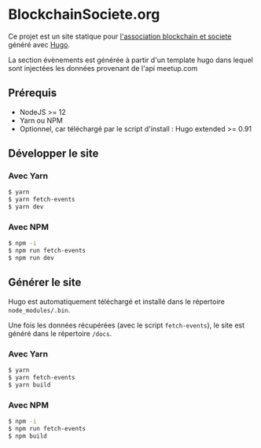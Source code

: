 # BlockchainSociete.org

Ce projet est un site statique pour [l'association blockchain et societe](http://blockchainsociete.org) généré avec [Hugo](https://gohugo.io).

La section évènements est générée à partir d'un template hugo dans lequel sont injectées les données provenant de l'api meetup.com

## Prérequis

- NodeJS >= 12
- Yarn ou NPM
- Optionnel, car téléchargé par le script d'install : Hugo extended >= 0.91

## Développer le site

### Avec Yarn


```bash
$ yarn
$ yarn fetch-events
$ yarn dev
```

### Avec NPM

```bash
$ npm -i
$ npm run fetch-events
$ npm run dev
```

## Générer le site

Hugo est automatiquement téléchargé et installé dans le répertoire `node_modules/.bin`.

Une fois les données récupérées (avec le script `fetch-events`), le site est généré dans le répertoire `/docs`.

### Avec Yarn


```bash
$ yarn
$ yarn fetch-events
$ yarn build
```

### Avec NPM

```bash
$ npm -i
$ npm run fetch-events
$ npm build
```
